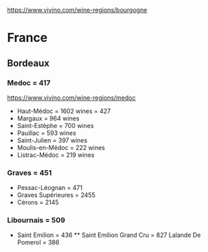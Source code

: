 https://www.vivino.com/wine-regions/bourgogne
# France
## Bordeaux
### Medoc = 417
https://www.vivino.com/wine-regions/medoc

* Haut-Médoc = 1602 wines = 427
* Margaux = 964 wines
* Saint-Estèphe = 700 wines
* Pauillac = 593 wines
* Saint-Julien = 397 wines
* Moulis-en-Médoc = 222 wines
* Listrac-Médoc = 219 wines
### Graves = 451
* Pessac-Léognan = 471
* Graves Supérieures = 2455
* Cérons = 2145
### Libournais = 509
* Saint Emilion = 436
** Saint Emilion Grand Cru = 827
Lalande  De Pomerol = 386
